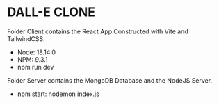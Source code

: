 # DALL-E CLONE

Folder Client contains the React App Constructed with Vite and TailwindCSS.

- Node: 18.14.0
- NPM: 9.3.1
- npm run dev

Folder Server contains the MongoDB Database and the NodeJS Server.

- npm start: nodemon index.js
